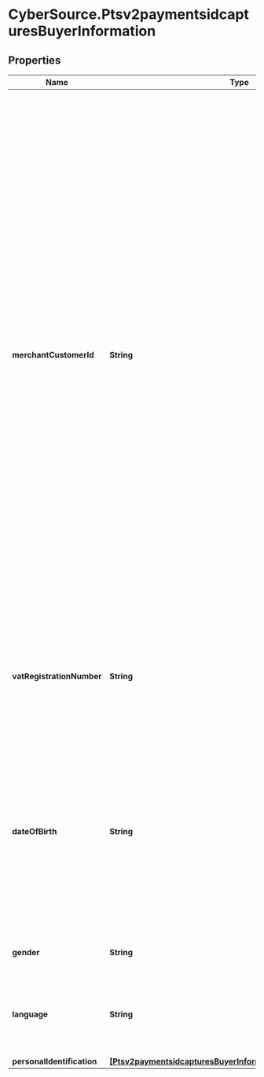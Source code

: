 # CyberSource.Ptsv2paymentsidcapturesBuyerInformation

## Properties
Name | Type | Description | Notes
------------ | ------------- | ------------- | -------------
**merchantCustomerId** | **String** | Your identifier for the customer.  When a subscription or customer profile is being created, the maximum length for this field for most processors is 30. Otherwise, the maximum length is 100.  #### Comercio Latino For recurring payments in Mexico, the value is the customer's contract number. Note Before you request the authorization, you must inform the issuer of the customer contract numbers that will be used for recurring transactions.  #### Worldpay VAP For a follow-on credit with Worldpay VAP, CyberSource checks the following locations, in the order given, for a customer account ID value and uses the first value it finds: 1. `customer_account_id` value in the follow-on credit request 2. Customer account ID value that was used for the capture that is being credited 3. Customer account ID value that was used for the original authorization If a customer account ID value cannot be found in any of these locations, then no value is used.  | [optional] 
**vatRegistrationNumber** | **String** | Customer's government-assigned tax identification number.  #### Tax Calculation Optional for international and value added taxes only. Not applicable to U.S. and Canadian taxes.  | [optional] 
**dateOfBirth** | **String** | Recipient's date of birth. **Format**: `YYYYMMDD`.  This field is a `pass-through`, which means that CyberSource ensures that the value is eight numeric characters but otherwise does not verify the value or modify it in any way before sending it to the processor. If the field is not required for the transaction, CyberSource does not forward it to the processor.  | [optional] 
**gender** | **String** | Customer's gender. Possible values are F (female), M (male),O (other). | [optional] 
**language** | **String** | language setting of the user.  Supports 2-character language codes (e.g., en, fr) and 5-character locale values (e.g., en-US, fr-CA).  | [optional] 
**personalIdentification** | [**[Ptsv2paymentsidcapturesBuyerInformationPersonalIdentification]**](Ptsv2paymentsidcapturesBuyerInformationPersonalIdentification.md) |  | [optional] 


